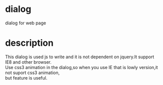 # dialog
dialog for web page
# description
This dialog is used js to write and it is not dependent on jquery.It support IE8 and other browser.<br/>
Use css3 animation in the dialog,so when you use IE that is lowly version,it not suport css3 animation,<br/>
but feature is useful.

